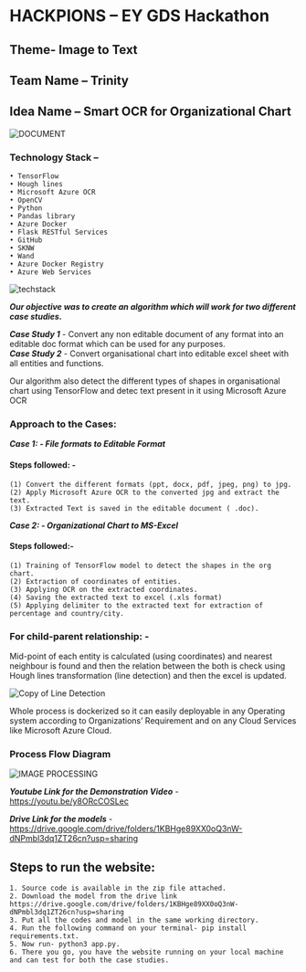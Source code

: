 # HACKPIONS – EY GDS Hackathon
## Theme- Image to Text
## Team Name – Trinity
## Idea Name – Smart OCR for Organizational Chart

![DOCUMENT](https://user-images.githubusercontent.com/54718939/104107213-99b72280-52e0-11eb-9f8a-61eca1ca4fd7.png)

### Technology Stack – 
    • TensorFlow
    • Hough lines
    • Microsoft Azure OCR
    • OpenCV
    • Python
    • Pandas library
    • Azure Docker
    • Flask RESTful Services
    • GitHub
    • SKNW
    • Wand
    • Azure Docker Registry
    • Azure Web Services

![techstack](https://user-images.githubusercontent.com/54718939/104107221-b05d7980-52e0-11eb-87ad-178542077f93.png)

***Our objective was to create an algorithm which will work for two different case studies.***

***Case Study 1*** - Convert any non editable document of any format into an editable doc format which can be used for any purposes.<br>
***Case Study 2*** - Convert organisational chart into editable excel sheet with all entities and functions.

Our algorithm also detect the different types of shapes in organisational chart using TensorFlow and detec text present in it using Microsoft Azure OCR

### Approach to the Cases:

***Case 1: - File formats to Editable Format***
#### Steps followed: -
    (1) Convert the different formats (ppt, docx, pdf, jpeg, png) to jpg. 
    (2) Apply Microsoft Azure OCR to the converted jpg and extract the text.
    (3) Extracted Text is saved in the editable document ( .doc).

***Case 2: - Organizational Chart to MS-Excel***
#### Steps followed:-
    (1) Training of TensorFlow model to detect the shapes in the org chart.
    (2) Extraction of coordinates of entities.
    (3) Applying OCR on the extracted coordinates.
    (4) Saving the extracted text to excel (.xls format)
    (5) Applying delimiter to the extracted text for extraction of percentage and country/city.

### For child-parent relationship: -
Mid-point of each entity is calculated (using coordinates) and nearest neighbour is found and then the relation between the both is check using Hough lines transformation (line detection) and then the excel is updated.

![Copy of Line Detection](https://user-images.githubusercontent.com/54718939/104107234-c9fec100-52e0-11eb-9eff-6351016a04b4.png)


Whole process is dockerized so it can easily deployable in any Operating system according to Organizations’ Requirement and on any Cloud Services like Microsoft Azure Cloud.

### Process Flow Diagram

![IMAGE PROCESSING](https://user-images.githubusercontent.com/54718939/101524088-7df1f100-39af-11eb-8a32-30f1a2a9bdfe.jpg)

***Youtube Link for the Demonstration Video*** - https://youtu.be/y8ORcCOSLec

***Drive Link for the models*** - https://drive.google.com/drive/folders/1KBHge89XX0oQ3nW-dNPmbl3dq1ZT26cn?usp=sharing

## Steps to run the website:
    1. Source code is available in the zip file attached.
    2. Download the model from the drive link https://drive.google.com/drive/folders/1KBHge89XX0oQ3nW-dNPmbl3dq1ZT26cn?usp=sharing
    3. Put all the codes and model in the same working directory.
    4. Run the following command on your terminal- pip install requirements.txt.
    5. Now run- python3 app.py.
    6. There you go, you have the website running on your local machine and can test for both the case studies.
